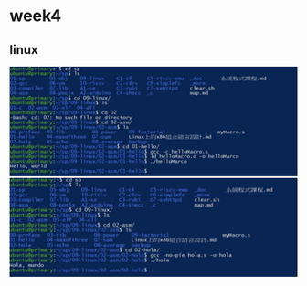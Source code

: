 # week4

## linux

![](https://github.com/hung890202/sp109b/blob/main/note/picture/hello.png)
![](https://github.com/hung890202/sp109b/blob/main/note/picture/mundo.png)
